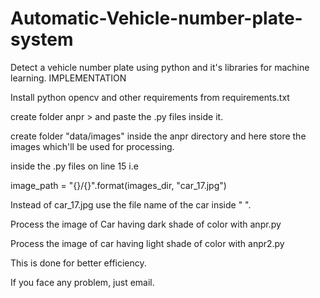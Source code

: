 # Automatic-Vehicle-number-plate-system
Detect a vehicle number plate using python and it's libraries for machine learning.
IMPLEMENTATION

Install python opencv and other requirements from requirements.txt 

create folder anpr > and paste the .py files inside it. 

create folder "data/images" inside the anpr directory and here store the images which'll be used for processing.

inside the .py files on line 15 i.e

image_path = "{}/{}".format(images_dir, "car_17.jpg")

Instead of car_17.jpg use the file name of the car inside " ".

Process the image of Car having dark shade of color with anpr.py

Process the image of car having light shade of color with anpr2.py 

This is done for better efficiency.

If you face any problem, just email.
